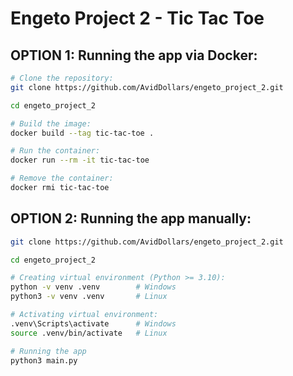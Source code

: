 # Engeto Project 2 - Tic Tac Toe

## OPTION 1: Running the app via Docker:
```sh
# Clone the repository:
git clone https://github.com/AvidDollars/engeto_project_2.git

cd engeto_project_2

# Build the image:
docker build --tag tic-tac-toe .

# Run the container:
docker run --rm -it tic-tac-toe

# Remove the container:
docker rmi tic-tac-toe
```

## OPTION 2: Running the app manually:
```sh
git clone https://github.com/AvidDollars/engeto_project_2.git

cd engeto_project_2

# Creating virtual environment (Python >= 3.10):
python -v venv .venv        # Windows
python3 -v venv .venv       # Linux

# Activating virtual environment:
.venv\Scripts\activate      # Windows
source .venv/bin/activate   # Linux

# Running the app
python3 main.py
```